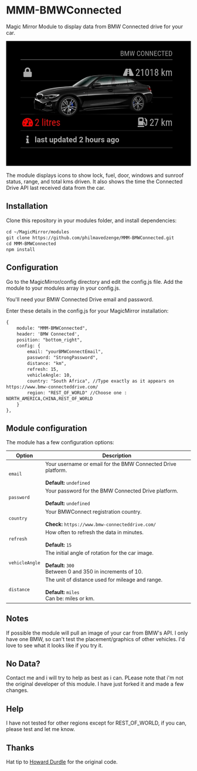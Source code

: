 # MMM-BMWConnected
Magic Mirror Module to display data from BMW Connected drive for your car.

![Screenshot](screenshot.jpg "Screenshot")

The module displays icons to show lock, fuel, door, windows and sunroof status, range, and total kms driven. It also shows the time the Connected Drive API last received data from the car.

## Installation

Clone this repository in your modules folder, and install dependencies:

    cd ~/MagicMirror/modules 
    git clone https://github.com/philmavedzenge/MMM-BMWConnected.git
    cd MMM-BMWConnected
    npm install 


## Configuration

Go to the MagicMirror/config directory and edit the config.js file. Add the module to your modules array in your config.js.

You'll need your BMW Connected Drive email and password.

Enter these details in the config.js for your MagicMirror installation:

    {
        module: "MMM-BMWConnected",
        header: 'BMW Connected',
        position: "bottom_right",
        config: {
            email: "yourBMWConnectEmail",
            password: "StrongPassword",
            distance: "km",
            refresh: 15,
            vehicleAngle: 10,
	        country: "South Africa", //Type exactly as it appears on https://www.bmw-connecteddrive.com/
	        region: "REST_OF_WORLD" //Choose one : NORTH_AMERICA,CHINA,REST_OF_WORLD
        }
    },

## Module configuration
The module has a few configuration options:

<table>
  <thead>
    <tr>
      <th>Option</th>
      <th>Description</th>
    </tr>
  </thead>
  <tbody>
    <tr>
      <td><code>email</code></td>
      <td>Your username or email for the BMW Connected Drive platform.<br /><br /><strong>Default: </strong><code>undefined</code></td>
    </tr>
        <tr>
      <td><code>password</code></td>
      <td>Your password for the BMW Connected Drive platform.<br /><br /><strong>Default: </strong><code>undefined</code></td>
    </tr>
            <tr>
      <td><code>country</code></td>
      <td>Your BMWConnect registration country.<br /><br /><strong>Check: </strong><code>https://www.bmw-connecteddrive.com/</code></td>
    </tr>
    <tr>
      <td><code>refresh</code></td>
      <td>How often to refresh the data in minutes. <br /><br /><strong>Default: </strong><code>15</code> </td>
    </tr>
        <tr>
      <td><code>vehicleAngle</code></td>
      <td>The initial angle of rotation for the car image. <br /><br /><strong>Default: </strong><code>300</code><br/>Between 0 and 350 in increments of 10.</td>
    </tr>
            <tr>
      <td><code>distance</code></td>
      <td>The unit of distance used for mileage and range. <br /><br /><strong>Default: </strong><code>miles</code><br/>Can be: miles or km.</td>
    </tr>
  </tbody>
</table>

## Notes

If possible the module will pull an image of your car from BMW's API. I only have one BMW, so can't test the placement/graphics of other vehicles. I'd love to see what it looks like if you try it.  
## No Data?

Contact me and i will try to help as best as i can. PLease note that i'm not the original developer of this module. I have just forked it and made a few changes.

## Help

I have not tested for other regions except for REST_OF_WORLD, if you can, please test and let me know.

## Thanks

Hat tip to [Howard Durdle](https://hdurdle/MMM-BMWConnected) for the original code.

